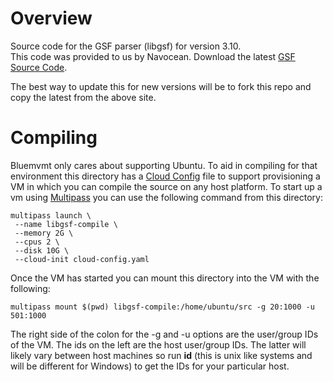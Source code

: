 # Overview

Source code for the GSF parser (libgsf) for version 3.10.  
This code was provided to us by Navocean.  Download the latest 
[GSF Source Code](https://www.leidos.com/products/ocean-marine).

The best way to update this for new versions will be to fork
this repo and copy the latest from the above site.

# Compiling

Bluemvmt only cares about supporting Ubuntu.  To aid in compiling
for that environment this directory has a [Cloud Config](cloud-config.yaml)
file to support provisioning a VM in which you can compile the
source on any host platform.  To start up a vm using [Multipass](https://multipass.run/)
you can use the following command from this directory:

```commandShell
multipass launch \
 --name libgsf-compile \
 --memory 2G \
 --cpus 2 \
 --disk 10G \
 --cloud-init cloud-config.yaml
```

Once the VM has started you can mount this directory into the VM with 
the following:
```commandShell
multipass mount $(pwd) libgsf-compile:/home/ubuntu/src -g 20:1000 -u 501:1000
```

The right side of the colon for the -g and -u options are the user/group
IDs of the VM.  The ids on the left are the host user/group IDs.  The latter
will likely vary between host machines so run **id** (this is unix like 
systems and will be different for Windows) to get the IDs for your particular
host.
